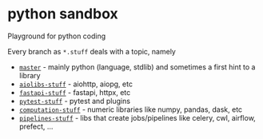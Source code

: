 # python sandbox

Playground for python coding

Every branch as `*.stuff` deals with a topic, namely
  * [``master``](https://github.com/pcrespov/sandbox-python/tree/master) - mainly python (language, stdlib) and sometimes a first hint to a library
  * [``aiolibs-stuff``](https://github.com/pcrespov/sandbox-python/tree/aiolibs-stuff) - aiohttp, aiopg, etc
  * [``fastapi-stuff``](https://github.com/pcrespov/sandbox-python/tree/fastapi-stuff) - fastapi, httpx, etc
  * [``pytest-stuff``](https://github.com/pcrespov/sandbox-python/tree/pytest-stuff) - pytest and plugins
  * [``computation-stuff``](https://github.com/pcrespov/sandbox-python/tree/computation-stuff) - numeric libraries like numpy, pandas, dask, etc
  * [``pipelines-stuff``](https://github.com/pcrespov/sandbox-python/tree/numerics-stuff) -  libs that create jobs/pipelines like celery, cwl, airflow, prefect, ... 
